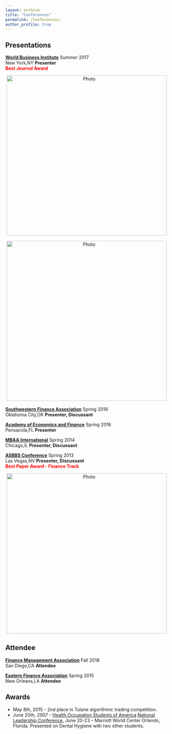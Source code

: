 ```yaml
---
layout: archive
title: "Conferences"
permalink: /conferences/
author_profile: true
---
```

## Presentations

<b>[World Business Institute](http://www.worldbizins.org/)</b> Summer 2017<br>
New York,NY <b>Presenter</b><br>
<b> <span style="color:red">Best Journal Award</span> </b>

<p align="center">
  <img src="https://yetul.github.io/files/wbiattendance.jpg?raw=true" alt="Photo" style="width: 500px;"/>
</p>

<p align="center">
  <img src="https://yetul.github.io/files/wbibestjournal.jpg?raw=true" alt="Photo" style="width: 500px;"/>
</p>

<b>[Southwestern Finance Association](http://www.southwesternfinance.org/)</b> Spring 2016<br>
Oklahoma City,OK <b>Presenter, Discussant</b><br>

<b>[Academy of Economics and Finance](https://www.economics-finance.org/)</b> Spring 2016<br>
Pensacola,FL <b>Presenter</b><br>


<b>[MBAA International](https://mbaainternational.org/)</b> Spring 2014<br>
Chicago,IL <b>Presenter, Discussant</b><br>

<b>[ASBBS  Conference](http://asbbs.org/call-for-paper/national/)</b> Spring 2013<br>
Las Vegas,NV <b>Presenter, Discussant</b><br>
<b> <span style="color:red">Best Paper Award - Finance Track</span> </b>

<p align="center">
  <img src="https://yetul.github.io/files/bestpaper.jpg?raw=true" alt="Photo" style="width: 500px;"/>
</p>

## Attendee

<b>[Finance Management Association](https://www.fma.org)</b> Fall 2018<br>
San Diego,CA <b>Attendee</b><br>

<b>[Eastern Finance Association](https://www.easternfinance.online/)</b> Spring 2015<br>
New Orleans,LA <b>Attendee</b><br>

## Awards
* May 8th, 2015 - 2nd place in Tulane algorithmic trading competition.
* June 20th, 2007 - [Health Occupation Students of America](http://www.hosa.org/) [National Leadership Conference](http://www.hosa.org/nlc/nlc.html), June 20-23 – Marriott World Center Orlando, Florida. Presented on Dental Hygiene with two other students.

<!-- <b>[R.I.S.E. Conference](https://udayton.edu/business/academics/undergraduate/economics_and_finance/rise/index.php)</b> Spring 2012<br>
Dayton, OH <b> Attendee </b> <br> -->


<!-- ## Seminar

<b>[Financial Planning Seminar]</b> Fall 2013<br>
College of Business, <b>Northern Michigan University</b><br>
Rating: 5.0/5.0

<b>[Technical Analysis Seminar]</b> Fall 2013<br>
College of Business, <b>Northern Michigan University</b><br>
Rating: 5.0/5.0 -->

<!-- ## Tutorial

<b>[Mathematica Tutorial]</b> Fall 2017<br>
Department of Economics and Finance, <b>University of New Orleans</b><br> -->
